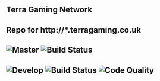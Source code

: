 Terra Gaming Network
---
Repo for http://*.terragaming.co.uk
---
![Master](https://img.shields.io/badge/branch-master-orange.svg) ![Build Status](https://img.shields.io/travis/TerraGamingNetwork/Website/master.svg)
---
![Develop](https://img.shields.io/badge/branch-develop-orange.svg) ![Build Status](https://img.shields.io/travis/TerraGamingNetwork/Website/develop.svg) ![Code Quality](https://img.shields.io/codacy/17d5c6243ca74add8f246048c47aaf04.svg)
---
